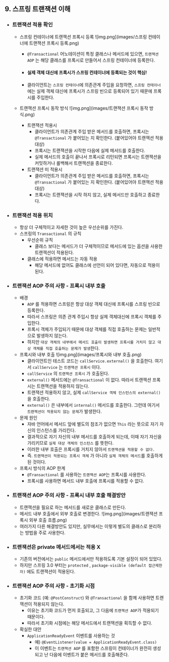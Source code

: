 ## 9. 스프링 트랜잭션 이해

* ### 트랜잭션 적용 확인
  * 스프링 컨테이너에 트랜잭션 프록시 등록
    ![img.png](images/스프링 컨테이너에 트랜잭션 프록시 등록.png)
    * `@Transactional` 어노테이션이 특정 클래스나 메서드에 있으면, `트랜잭션 AOP` 는 해당 클래스를 프록시로 만들어서 스프링 컨테이너에 등록한다.
    * #### 실제 객체 대신에 프록시가 스프링 컨테이너에 등록되는 것이 핵심!
    * 클라이언트는 `스프링 컨테이너`에 의존관계 주입을 요청하면, `스프링 컨테이너`에는 실제 객체 대신에 프록시가 스프링 빈으로 등록되어 있기 때문에 프록시를 주입한다.

  * 트랜잭션 프록시 동작 방식
    ![img.png](images/트랜잭션 프록시 동작 방식.png)
    * 트랜잭션 적용시
      * 클라이언트가 의존관계 주입 받은 메서드를 호출하면, 프록시는 `@Transactional` 가 붙어있는 지 확인한다. (붙어있어야 트랜잭션 적용 대상)
      * 프록시는 트랜잭션을 시작한 다음에 실제 메서드를 호출한다.
      * 실제 메서드의 호출이 끝나서 프록시로 리턴되면 프록시는 트랜잭션을 커밋하거나 롤백해서 트랜잭션을 종료한다.
    * 트랜잭션 미 적용시
      * 클라이언트가 의존관계 주입 받은 메서드를 호출하면, 프록시는 `@Transactional` 가 붙어있는 지 확인한다. (붙어있어야 트랜잭션 적용 대상)
      * 프록시는 트랜잭션을 시작 하지 않고, 실제 메서드만 호출하고 종료한다.


* ### 트랜잭션 적용 위치
  * 항상 더 구체적이고 자세한 것이 높은 우선순위를 가진다.
  * 스프링의 `Transactional` 의 규칙
    * 우선순위 규칙
      * 클래스 보다는 메서드가 더 구체적이므로 메서드에 있는 옵션을 사용한 트랜잭션이 적용된다.
    * 클래스에 적용하면 메서드는 자동 적용
      * 해당 메서드에 없어도 클래스에 선언이 되어 있다면, 자동으로 적용이 된다.


* ### 트랜잭션 AOP 주의 사항 - 프록시 내부 호출 
  * 배경
    * `AOP` 를 적용하면 스프링은 항상 대상 객체 대신에 프록시를 스프링 빈으로 등록한다.
    * 따라서 스프링은 의존 관계 주입시 항상 실제 객체대신에 프록시 객체를 주입한다.
    * 프록시 객체가 주입되기 때문에 대상 객체를 직접 호출하는 문제는 일반적으로 발생하지 않는다.
    * 하지만 `대상 객체의 내부에서 메서드 호출이 발생하면 프록시를 거치지 않고 대상 객체를 직접 호출하는 문제가 발생`한다.
  * 프록시와 내부 호출
    ![img.png](images/프록시와 내부 호출.png)
    * 클라이언트인 테스트 코드는 `callService.external()` 을 호출한다. 여기서 `callService` 는 `트랜잭션 프록시` 이다.
    * `callService` 의 `트랜잭션 프록시` 가 호출된다.
    * `external()` 메서드에는 `@Transactional` 이 없다. 따라서 트랜잭션 프록시는 트랜잭션을 적용하지 않는다. 
    * 트랜잭션 적용하지 않고, 실제 `callService 객체 인스턴스의 external()` 을 호출한다. 
    * `external()` 은 내부에서 `internal()` 메서드를 호출한다. 그런데 여기서 `트랜잭션이 적용되지 않는 문제`가 발생한다.
  * 문제 원인
    * 자바 언어에서 메서드 앞에 별도의 참조가 없으면 `This` 라는 뜻으로 자기 자신의 인스턴스를 가리킨다.
    * 결과적으로 자기 자신의 내부 메서드를 호출하게 되는데, 이때 자기 자신을 가리키므로 `실제 대상 객체의 인스턴스` 를 뜻한다.
    * 이러한 내부 호출은 프록시를 거치지 않아서 `트랜잭션을 적용할 수 없다.`
    * 즉. `트랜잭션이 적용되는 프록시 객체` 가 아니라 `실제 객체의 메서드`를 호출하게 된 것이다.
  * 프록시 방식의 AOP 한계
    * `@Transactional` 를 사용하는 `트랜잭션 AOP`는 프록시를 사용한다.
    * 프록시를 사용하면 메서드 내부 호출에 프록시를 적용할 수 없다.


* ### 트랜잭션 AOP 주의 사항 - 프록시 내부 호출 해결방안
  * 트랜잭션을 필요로 하는 메서드를 새로운 클래스로 만든다.
  * 메서드 내부 호출에서 외부 호출로 변경한다.
  ![img.png](images/트랜잭션 프록시 외부 호출 흐름.png)
  * 여러가지 다른 해결방안도 있지만, 실무에서는 이렇게 별도의 클래스로 분리하는 방법을 주로 사용한다.


* ### 트랜잭션은 private 메서드에서는 적용 X
  * 기존의 버전에서는 `public` 메서드에서만 적용하도록 기본 설정이 되어 있었다. 
  * 하지만 스프링 3.0 부터는 `protected` , `package-visible (default 접근제한자)` 에도 트랜잭션이 적용된다.


* ### 트랜잭션 AOP 주의 사항 - 초기화 시점
  * 초기화 코드 (예: `@PostConstruct`) 와 `@Transactional` 을 함께 사용하면 트랜잭션이 적용되지 않는다.
    * 이유는 초기화 코드가 먼저 호출되고, 그 다음에 `트랜잭션 AOP`가 적용되기 때문이다.
    * 따라서 초기화 시점에는 해당 메서드에서 트랜잭션을 획득할 수 없다.
  * 확실한 대안
    * `ApplicationReadyEvent` 이벤트를 사용하는 것
      * 예) `@EventListener(value = ApplicationReadyEvent.class)`
      * 이 이벤트는 `트랜잭션 AOP` 를 포함한 스프링이 컨테이너가 완전히 생성되고 난 다음에 이벤트가 붙은 메서드를 호출해준다.